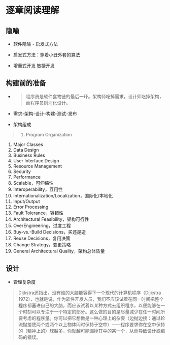 # 逐章阅读理解
## 隐喻

- 软件隐喻 - 启发式方法

- 启发式方法：穿着小丑外套的算法

- 增量式开发 敏捷开发

## 构建前的准备
- > 程序员是软件食物链的最后一环。架构师吃掉需求，设计师吃掉架构，而程序员则消化设计。

- 需求-架构-设计-构建-测试-发布

- 架构组成
 
 > 1. Program Organization
 1. Major Classes
 1. Data Design
 1. Business Rules
 1. User Interface Design
 1. Resource Management
 1. Security
 1. Performance
 1. Scalable，可伸缩性
 1. Interoperability，互用性
 1. Internationalization/Localization，国际化/本地化
 1. Input/Output
 1. Error Processing
 1. Fault Tolerance，容错性
 1. Architectural Feasibility，架构可行性
 1. OverEngineering，过度工程
 1. Buy-vs.-Build Decisions，买还是造
 1. Reuse Decisions，复用决策
 1. Change Strategy，变更策略
 1. General Architectural Quality，架构总体质量
 
## 设计
- 管理复杂度
> Dijkstra还指出，没有谁的大脑能容得下一个现代的计算机程序（Dijkstra 1972），也就是说，作为软件开发人员，我们不应该试着在同一时间把整个程序都塞进自己的大脑，而应该试着以某种方式去组织程序，以便能够在一个时刻可以专注于一个特定的部分。这么做的目的是尽量减少在任一时间所要考虑的程序量。你可以把它想做是一种心理上的杂耍（边抛边接：通过轮流抛接使两个或两个以上物体同时保持于空中）——程序要求你在空中保持的（精神上的）球越多，你就越可能漏掉其中的某一个，从而导致设计或编码的错误。
